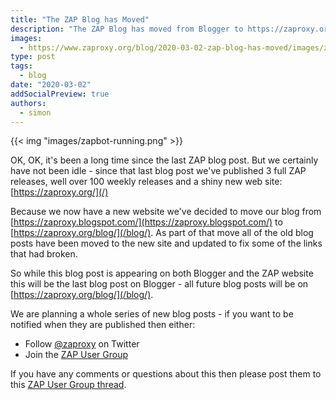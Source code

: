 ```yaml
---
title: "The ZAP Blog has Moved"
description: "The ZAP Blog has moved from Blogger to https://zaproxy.org/blog/"
images:
  - https://www.zaproxy.org/blog/2020-03-02-zap-blog-has-moved/images/zapbot-running.png
type: post
tags:
  - blog
date: "2020-03-02"
addSocialPreview: true
authors:
  - simon
---
```


{{< img "images/zapbot-running.png" >}}

OK, OK, it's been a long time since the last ZAP blog post.
But we certainly have not been idle - since that last blog post we've published 3 full ZAP releases, well over 100 weekly releases and a shiny new web site: [https://zaproxy.org/](/)

Because we now have a new website we've decided to move our blog from [https://zaproxy.blogspot.com/](https://zaproxy.blogspot.com/) to [https://zaproxy.org/blog/](/blog/).
As part of that move all of the old blog posts have been moved to the new site and updated to fix some of the links that had broken.

So while this blog post is appearing on both Blogger and the ZAP website this will be the last blog post on Blogger - all future blog posts will be on [https://zaproxy.org/blog/](/blog/).

We are planning a whole series of new blog posts - if you want to be notified when they are published then either:

- Follow [@zaproxy](https://twitter.com/zaproxy) on Twitter
- Join the [ZAP User Group](https://groups.google.com/group/zaproxy-users)

If you have any comments or questions about this then please post them to this [ZAP User Group thread](https://groups.google.com/d/msg/zaproxy-users/QCP-yg4_cy8/eZS5sQFKCQAJ).
